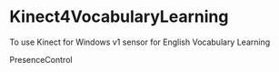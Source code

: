 Kinect4VocabularyLearning
=========================

To use Kinect for Windows v1 sensor for English Vocabulary Learning

PresenceControl